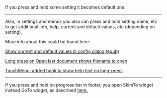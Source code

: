 If you press and hold some setting it becomes default one.

***

Also, in settings and menus you also can press and hold setting name, etc to get additional info, help, current and default values, etc (depending on setting).

More info about this could be found here: 

[Show current and default values in config dialog (epub)](https://github.com/koreader/koreader/pull/3952)

[Long press on Open last document shows filename to open](https://github.com/koreader/koreader/pull/3967)

[TouchMenu: added hook to show help text on long-press](https://github.com/koreader/koreader/pull/3980)

***
If you press and hold on progress bar in footer, you open SkimTo widget instead GoTo widget, as described [here.](https://github.com/koreader/koreader/pull/4097)